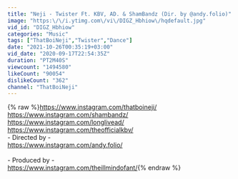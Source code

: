 ```yaml
---
title: "Neji - Twister Ft. KBV, AD. & ShamBandz (Dir. by @andy.folio)"
image: "https:\/\/i.ytimg.com\/vi\/DIGZ_Hbhiow\/hqdefault.jpg"
vid_id: "DIGZ_Hbhiow"
categories: "Music"
tags: ["ThatBoiNeji","Twister","Dance"]
date: "2021-10-26T00:35:19+03:00"
vid_date: "2020-09-17T22:54:35Z"
duration: "PT2M40S"
viewcount: "1494580"
likeCount: "90054"
dislikeCount: "362"
channel: "ThatBoiNeji"
---
```

{% raw %}<a rel="nofollow" target="blank" href="https://www.instagram.com/thatboineji/">https://www.instagram.com/thatboineji/</a><br /><a rel="nofollow" target="blank" href="https://www.instagram.com/shambandz/">https://www.instagram.com/shambandz/</a><br /><a rel="nofollow" target="blank" href="https://www.instagram.com/longlivead/">https://www.instagram.com/longlivead/</a><br /><a rel="nofollow" target="blank" href="https://www.instagram.com/theofficialkbv/">https://www.instagram.com/theofficialkbv/</a><br />- Directed by -<br /><a rel="nofollow" target="blank" href="https://www.instagram.com/andy.folio/">https://www.instagram.com/andy.folio/</a><br /><br />- Produced by -<br /><a rel="nofollow" target="blank" href="https://www.instagram.com/theillmindofant/">https://www.instagram.com/theillmindofant/</a>{% endraw %}
